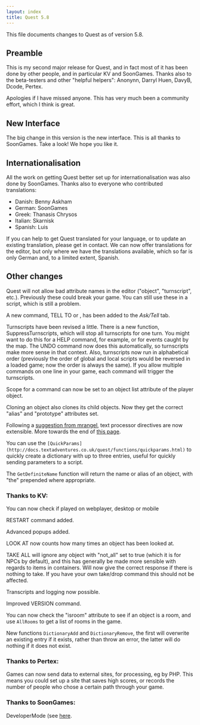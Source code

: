 ```yaml
---
layout: index
title: Quest 5.8
---
```


This file documents changes to Quest as of version 5.8.

Preamble
--------

This is my second major release for Quest, and in fact most of it has been done by other people, and in particular KV and SoonGames. Thanks also to the beta-testers and other "helpful helpers": Anonynn, Darryl Huen, DavyB, Dcode, Pertex.

Apologies if I have missed anyone. This has very much been a community effort, which I think is great.


New Interface
-------------
The big change in this version is the new interface. This is all thanks to SoonGames. Take a look! We hope you like it.


Internationalisation
--------------------

All the work on getting Quest better set up for internationalisation was also done by SoonGames. Thanks also to everyone who contributed translations:

- Danish: Benny Askham
- German: SoonGames
- Greek: Thanasis Chrysos
- Italian: Skarnisk
- Spanish: Luis

If you can help to get Quest translated for your language, or to update an existing translation, please get in contact. We can now offer translations for the editor, but only where we have the translations available, which so far is only German and, to a limited extent, Spanish.


Other changes
-------------

Quest will not allow bad attribute names in the editor ("object", "turnscript", etc.). Previously these could break your game. You can still use these in a script, which is still a problem.

A new command, TELL <char> TO <text> or <char>, <text> has been added to the _Ask/Tell_ tab.

Turnscripts have been revised a little. There is a new function, SuppressTurnscripts, which will stop all turnscripts for one turn. You might want to do this for a HELP command, for example, or for events caught by the map. The UNDO command now does this automatically, so turnscripts make more sense in that context. Also, turnscripts now run in alphabetical order (previously the order of global and local scripts would be reversed in a loaded game; now the order is always the same). If you allow multiple commands on one line in your game, each command will trigger the turnscripts.

Scope for a command can now be set to an object list attribute of the player object.

Cloning an object also clones its child objects. Now they get the correct "alias" and "prototype" attributes set.

Following a [suggestion from mrangel](http://textadventures.co.uk/forum/quest/topic/ij3dghpuok_kgo3myoj4vg/thinking-about-the-text-processor), text processor directives are now extensible. More towards the end of [this page](http://docs.textadventures.co.uk/quest/text_processor.html).

You can use the `[QuickParams](http://docs.textadventures.co.uk/quest/functions/quickparams.html)` to quickly create a dictionary with up to three entries, useful for quickly sending parameters to a script.

The `GetDefiniteName` function will return the name or alias of an object, with "the" prepended where appropriate.



### Thanks to KV:

You can now check if played on webplayer, desktop or mobile

RESTART command added.

Advanced popups added.

LOOK AT now counts how many times an object has been looked at.

TAKE ALL will ignore any object with "not_all" set to true (which it is for NPCs by default), and this has generally be made more sensible with regards to items in containers. Will now give the correct response if there is nothing to take. If you have your own take/drop command this should not be affected.

Transcripts and logging now possible.

Improved VERSION command.

You can now check the "isroom" attribute to see if an object is a room, and use `AllRooms` to get a list of rooms in the game.

New functions `DictionaryAdd` and `DictionaryRemove`, the first will overwrite an existing entry if it exists, rather than throw an error, the latter will do nothing if it does not exist.

### Thanks to Pertex:

Games can now send data to external sites, for processing, eg by PHP. This means you could set up a site that saves high scores, or records the number of people who chose a certain path through your game.

### Thanks to SoonGames:

DeveloperMode (see [here](https://textadventures.co.uk/forum/samples/topic/k8lt6jukx0ko-dxms8vctg/sg-developer-mode-development-tool-for-better-testing-the-running-game).


